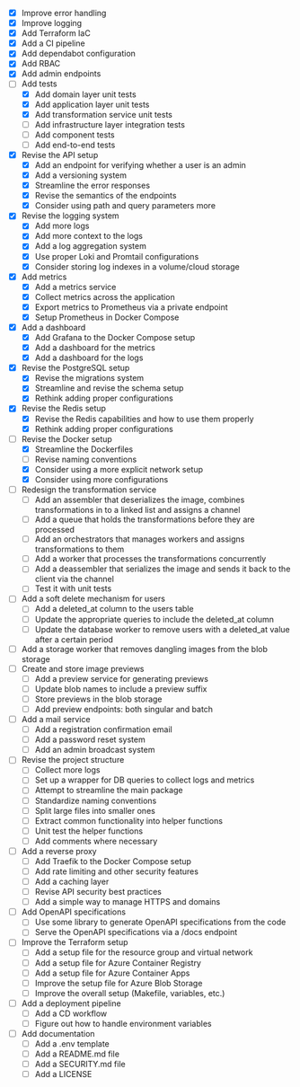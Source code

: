- [X] Improve error handling
- [X] Improve logging
- [X] Add Terraform IaC
- [X] Add a CI pipeline
- [X] Add dependabot configuration
- [X] Add RBAC
- [X] Add admin endpoints
- [ ] Add tests
  - [X] Add domain layer unit tests
  - [X] Add application layer unit tests
  - [X] Add transformation service unit tests
  - [ ] Add infrastructure layer integration tests
  - [ ] Add component tests
  - [ ] Add end-to-end tests
- [X] Revise the API setup
  - [X] Add an endpoint for verifying whether a user is an admin
  - [X] Add a versioning system
  - [X] Streamline the error responses
  - [X] Revise the semantics of the endpoints
  - [X] Consider using path and query parameters more
- [X] Revise the logging system
  - [X] Add more logs
  - [X] Add more context to the logs
  - [X] Add a log aggregation system
  - [X] Use proper Loki and Promtail configurations
  - [X] Consider storing log indexes in a volume/cloud storage
- [X] Add metrics
  - [X] Add a metrics service
  - [X] Collect metrics across the application
  - [X] Export metrics to Prometheus via a private endpoint
  - [X] Setup Prometheus in Docker Compose
- [X] Add a dashboard
  - [X] Add Grafana to the Docker Compose setup
  - [X] Add a dashboard for the metrics
  - [X] Add a dashboard for the logs
- [X] Revise the PostgreSQL setup
  - [X] Revise the migrations system
  - [X] Streamline and revise the schema setup
  - [X] Rethink adding proper configurations
- [x] Revise the Redis setup
  - [X] Revise the Redis capabilities and how to use them properly
  - [X] Rethink adding proper configurations
- [ ] Revise the Docker setup
  - [X] Streamline the Dockerfiles
  - [ ] Revise naming conventions
  - [X] Consider using a more explicit network setup
  - [X] Consider using more configurations
- [ ] Redesign the transformation service
  - [ ] Add an assembler that deserializes the image, combines transformations in to a linked list and assigns a channel
  - [ ] Add a queue that holds the transformations before they are processed
  - [ ] Add an orchestrators that manages workers and assigns transformations to them
  - [ ] Add a worker that processes the transformations concurrently
  - [ ] Add a deassembler that serializes the image and sends it back to the client via the channel
  - [ ] Test it with unit tests
- [ ] Add a soft delete mechanism for users
  - [ ] Add a deleted_at column to the users table
  - [ ] Update the appropriate queries to include the deleted_at column
  - [ ] Update the database worker to remove users with a deleted_at value after a certain period
- [ ] Add a storage worker that removes dangling images from the blob storage
- [ ] Create and store image previews
  - [ ] Add a preview service for generating previews
  - [ ] Update blob names to include a preview suffix
  - [ ] Store previews in the blob storage
  - [ ] Add preview endpoints: both singular and batch
- [ ] Add a mail service
  - [ ] Add a registration confirmation email
  - [ ] Add a password reset system
  - [ ] Add an admin broadcast system
- [ ] Revise the project structure
  - [ ] Collect more logs
  - [ ] Set up a wrapper for DB queries to collect logs and metrics
  - [ ] Attempt to streamline the main package
  - [ ] Standardize naming conventions
  - [ ] Split large files into smaller ones
  - [ ] Extract common functionality into helper functions
  - [ ] Unit test the helper functions
  - [ ] Add comments where necessary
- [ ] Add a reverse proxy
  - [ ] Add Traefik to the Docker Compose setup
  - [ ] Add rate limiting and other security features
  - [ ] Add a caching layer
  - [ ] Revise API security best practices
  - [ ] Add a simple way to manage HTTPS and domains
- [ ] Add OpenAPI specifications
  - [ ] Use some library to generate OpenAPI specifications from the code
  - [ ] Serve the OpenAPI specifications via a /docs endpoint
- [ ] Improve the Terraform setup
  - [ ] Add a setup file for the resource group and virtual network
  - [ ] Add a setup file for Azure Container Registry
  - [ ] Add a setup file for Azure Container Apps
  - [ ] Improve the setup file for Azure Blob Storage
  - [ ] Improve the overall setup (Makefile, variables, etc.)
- [ ] Add a deployment pipeline
  - [ ] Add a CD workflow
  - [ ] Figure out how to handle environment variables
- [ ] Add documentation
  - [ ] Add a .env template
  - [ ] Add a README.md file
  - [ ] Add a SECURITY.md file
  - [ ] Add a LICENSE